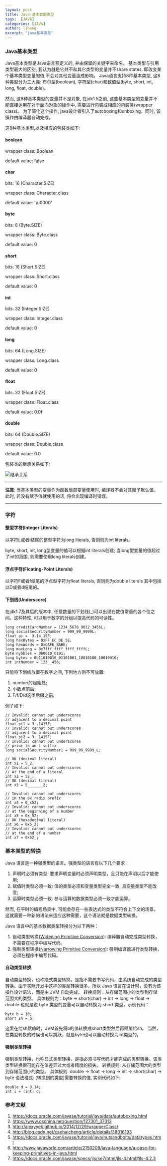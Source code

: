 ```yaml
---
layout: post
title: Java-基本数据类型
tags:  [JAVA]
categories: [JAVA]
author: liheng
excerpt: "java基本类型"
---
```

### Java基本类型

Java基本类型是Java语言预定义的, 并由保留的关键字来命名。
基本类型与引用类型最大的区别, 我认为就是它并不和其它类型的变量并不share states, 即改变某个基本类型变量的值,不会对其他变量造成影响。
Java语言支持8种基本类型, 这8种类型分为三大类: 布尔型(boolean), 字符型(char)和数值型(byte, short, int, long, float, double)。

然而, 这8种基本类型的变量并不是对象, 在jdk1.5之前, 这些基本类型的变量并不能直接运用在对于面向对象的操作中, 需要进行包装成相应的包装类(wrapper class)。
为了简化这个操作, java设计者引入了autoboxing和unboxing。同时, 该操作由编译器自动完成。

这8种基本类型,以及相应的包装类如下:

#### boolean
wrapper class: Boolean

default value: false

#### char
bits: 16 (Character.SIZE)

wrapper class: Character.class

default value: '\u0000'

#### byte
bits: 8 (Byte.SIZE)

wrapper class: Byte.class

default value: 0

#### short
bits: 16 (Short.SIZE)

wrapper class: Short.class

default value: 0

#### int
bits: 32 (Integer.SIZE)

wrapper class: Integer.class

default value: 0

#### long
bits: 64 (Long.SIZE)

wrapper class: Long.class

default value: 0

#### float
bits: 32 (Float.SIZE)

wrapper class: Float.class

default value: 0.0f

#### double
bits: 64 (Double.SIZE)

wrapper class: Double.class

default value: 0.0

包装类的继承关系如下:

![继承关系](/images/java/primitive_types.png)


***

**注意**: 当基本类型的变量作为函数局部变量使用时, 编译器不会对其赋予默认值。此时, 若没有赋予值就使用的话, 将会出现编译时错误。

***

### 字符

#### **整型字符(Integer Literals)**

以字符L或者l结尾的整型字符为long literals, 否则则为int literals。

byte, short, int, long型变量的值可以根据int literals创建; 当long型变量的值超过了int的范围, 则需要使用long literals创建。

#### **浮点字符(Floating-Point Literals)**

以字符F或者f结尾的浮点型字符为float literals, 否则则为double literals 其中包括以D或者d结尾的。

#### 下划线(Underscore)
在jdk1.7及其后的版本中, 任意数量的下划线(_)可以出现在数值常量的各个位之间。这种特性, 可以用于数字的分组以提高代码的可读性。

```
long creditCardNumber = 1234_5678_9012_3456L;
long socialSecurityNumber = 999_99_9999L;
float pi =  3.14_15F;
long hexBytes = 0xFF_EC_DE_5E;
long hexWords = 0xCAFE_BABE;
long maxLong = 0x7fff_ffff_ffff_ffffL;
byte nybbles = 0b0010_0101;
long bytes = 0b11010010_01101001_10010100_10010010;
int intNumber = 123__456;
```

只能将下划线放置在数字之间, 下列地方则不可放置:

1. number的起始处;
2. 小数点前后;
3. F/f/D/d这类后缀之前;

例子如下:

```
// Invalid: cannot put underscores
// adjacent to a decimal point
float pi1 = 3_.1415F;
// Invalid: cannot put underscores 
// adjacent to a decimal point
float pi2 = 3._1415F;
// Invalid: cannot put underscores 
// prior to an L suffix
long socialSecurityNumber1 = 999_99_9999_L;

// OK (decimal literal)
int x1 = 5_2;
// Invalid: cannot put underscores
// At the end of a literal
int x2 = 52_;
// OK (decimal literal)
int x3 = 5_______2;

// Invalid: cannot put underscores
// in the 0x radix prefix
int x4 = 0_x52;
// Invalid: cannot put underscores
// at the beginning of a number
int x5 = 0x_52;
// OK (hexadecimal literal)
int x6 = 0x5_2; 
// Invalid: cannot put underscores
// at the end of a number
int x7 = 0x52_;
```

### 基本类型的转换

Java 语言是一种强类型的语言。强类型的语言有以下几个要求：

1. 声明时必须有类型: 要求声明变量时必须声明类型，且只能在声明以后才能使用;
2. 赋值时类型必须一致: 值的类型必须和变量类型完全一致, 且变量类型不能改变;
3. 运算时类型必须一致: 参与运算的数据类型必须一致才能运算。

然而, 在平时的编程场景中, 可能会存在一些表达式的类型不符合上下文的场景。
这就需要一种新的语法来适应这种需要，这个语法就是数据类型转换。

Java 语言中的基本数据类型转换分为以下两种：

1. 自动类型转换([Widening Primitive Conversion][Widening_Primitive_Conversion]): 编译器自动完成类型转换，不需要在程序中编写代码。
2. 强制类型转换([Narrowing Primitive Conversion][Narrowing_Primitive_Conversion]): 强制编译器进行类型转换，必须在程序中编写代码。

#### 自动类型转换

自动类型转换，也称隐式类型转换，是指不需要书写代码，由系统自动完成的类型转换。由于实际开发中这样的类型转换很多，所以 Java 语言在设计时，没有为该操作设计语法，而是由 JVM 自动完成。
转换规则：从存储范围小的类型到存储范围大的类型。
具体规则为：byte → short(char) → int → long → float → double
也就是说 byte 类型的变量可以自动转换为 short 类型，示例代码：

```
byte b = 10;
short sh = b;
```

这里在给sh赋值时，JVM首先将b的值转换成short类型然后再赋值给sh。
当然，在类型转换的时候也可以跳跃，就是byte也可以自动转换为int类型的。

#### 强制类型转换

强制类型转换，也称显式类型转换，是指必须书写代码才能完成的类型转换。该类类型转换很可能存在值差异过大或者精度的损失。
转换规则: 从存储范围大的类型到存储范围小的类型。
具体规则: double → float → long → int → short(char) → byte
语法格式: (转换到的类型)需要转换的值, 实例代码如下:

```
double d = 3.14;
int i = (int) d;
```

[Widening_Primitive_Conversion]:http://docs.oracle.com/javase/specs/jls/se7/html/jls-5.html#jls-5.1.2
[Narrowing_Primitive_Conversion]:http://docs.oracle.com/javase/specs/jls/se7/html/jls-5.html#jls-5.1.3

### 参考文献
1. https://docs.oracle.com/javase/tutorial/java/data/autoboxing.html
2. https://www.oschina.net/question/127301_37313
3. http://alexyyek.github.io/2014/12/29/wrapperClass/
4. http://blog.csdn.net/caohaicheng/article/details/38016193
5. https://docs.oracle.com/javase/tutorial/java/nutsandbolts/datatypes.html
6. http://www.javaworld.com/article/2150208/java-language/a-case-for-keeping-primitives-in-java.html
7. https://docs.oracle.com/javase/specs/jls/se7/html/jls-4.html#jls-4.2.3
